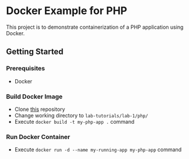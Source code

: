 # Docker Example for PHP

This project is to demonstrate containerization of a PHP application using Docker.

## Getting Started

### Prerequisites

- Docker

### Build Docker Image

- Clone [this](https://github.com/CSCIX691DAL/lab-tutorials) repository
- Change working directory to `lab-tutorials/lab-1/php/`
- Execute `docker build -t my-php-app .` command

### Run Docker Container

- Execute `docker run -d --name my-running-app my-php-app` command
